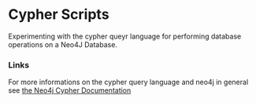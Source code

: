 # Cypher Scripts

Experimenting with the cypher queyr language for performing database operations on a Neo4J Database.

### Links

For more informations on the cypher query language and neo4j in general see [the Neo4j Cypher Documentation](http://neo4j.com/developer/cypher-query-language/)
